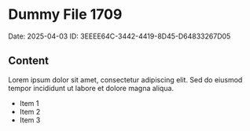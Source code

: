# Dummy File 1709

Date: 2025-04-03
ID: 3EEEE64C-3442-4419-8D45-D64833267D05

## Content

Lorem ipsum dolor sit amet, consectetur adipiscing elit.
Sed do eiusmod tempor incididunt ut labore et dolore magna aliqua.

* Item 1
* Item 2
* Item 3

